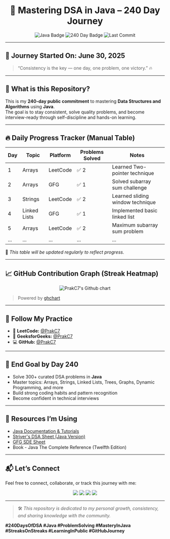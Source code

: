 <h1 align="center">🚀 Mastering DSA in Java – 240 Day Journey</h1>

<p align="center">
  <img src="https://img.shields.io/badge/Language-Java-red.svg" alt="Java Badge"/>
  <img src="https://img.shields.io/badge/Goal-Mastery in Java-blue.svg" alt="240 Day Badge"/>
  <img src="https://img.shields.io/github/last-commit/PrakC7/Java" alt="Last Commit"/>
</p>

---

## 📅 Journey Started On: **June 30, 2025**

> “Consistency is the key — one day, one problem, one victory.” 🔥

---

## 🧠 What is this Repository?

This is my **240-day public commitment** to mastering **Data Structures and Algorithms** using **Java**.  
The goal is to stay consistent, solve quality problems, and become interview-ready through self-discipline and hands-on learning.

---

## 🔥 Daily Progress Tracker (Manual Table)

| Day | Topic        | Platform     | Problems Solved | Notes                                |
|-----|--------------|--------------|----------------|--------------------------------------|
| 1   | Arrays       | LeetCode     | ✅ 2            | Learned Two-pointer technique        |
| 2   | Arrays       | GFG          | ✅ 1            | Solved subarray sum challenge        |
| 3   | Strings      | LeetCode     | ✅ 2            | Learned sliding window technique     |
| 4   | Linked Lists | GFG          | ✅ 1            | Implemented basic linked list        |
| 5   | Arrays       | LeetCode     | ✅ 2            | Maximum subarray sum problem         |
| ... | ...          | ...          | ...            | ...                                  |

📌 _This table will be updated regularly to reflect progress._

---

## 📈 GitHub Contribution Graph (Streak Heatmap)

<p align="center">
  <img src="https://ghchart.rshah.org/PrakC7" alt="PrakC7's Github chart" />
</p>

> Powered by [ghchart](https://ghchart.rshah.org)

---

## 🔗 Follow My Practice

- 🧩 **LeetCode:** [@PrakC7](https://leetcode.com/PrakC7)  
- 📘 **GeeksforGeeks:** [@PrakC7](https://auth.geeksforgeeks.org/user/PrakC7)  
- 💻 **GitHub:** [@PrakC7](https://github.com/PrakC7)  

---

## 🎯 End Goal by Day 240

- Solve 300+ curated DSA problems in **Java**
- Master topics: Arrays, Strings, Linked Lists, Trees, Graphs, Dynamic Programming, and more
- Build strong coding habits and pattern recognition
- Become confident in technical interviews

---

## 🧰 Resources I’m Using

- [Java Documentation & Tutorials](https://docs.oracle.com/en/java/)
- [Striver's DSA Sheet (Java Version)](https://takeuforward.org/interviews/strivers-sde-sheet-top-coding-interview-problems/)
- [GFG SDE Sheet](https://www.geeksforgeeks.org/sde-sheet-a-complete-guide-for-sde-preparation/)
- Book - Java The Complete Reference (Twelfth Edition)

---

## 📬 Let’s Connect

Feel free to connect, collaborate, or track this journey with me:

<p align="center">
  <a href="https://leetcode.com/PrakC7"><img src="https://img.shields.io/badge/LeetCode-PrakC7-orange?style=for-the-badge&logo=leetcode" /></a>
  <a href="https://github.com/PrakC7"><img src="https://img.shields.io/badge/GitHub-PrakC7-black?style=for-the-badge&logo=github" /></a>
  <a href="https://auth.geeksforgeeks.org/user/PrakC7"><img src="https://img.shields.io/badge/GFG-PrakC7-darkgreen?style=for-the-badge&logo=geeksforgeeks" /></a>
  <a href="https://www.codechef.com/users/PrakC7"><img src="https://img.shields.io/badge/CodeChef-PrakC7-brown?style=for-the-badge&logo=codechef" /></a>
</p>

---

> 🛠 *This repository is dedicated to my personal growth, consistency, and sharing knowledge with the community.*

**#240DaysOfDSA #Java #ProblemSolving #MasteryInJava #StreaksOnStreaks #LearningInPublic #GitHubJourney**
